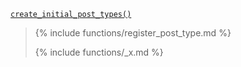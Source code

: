 <p><code><a href="https://developer.wordpress.org/reference/functions/create_initial_post_types/">create_initial_post_types()</a></code></p>

<blockquote>

{% include functions/register_post_type.md %}

{% include functions/_x.md %}

</blockquote>
